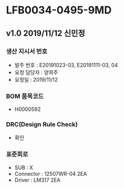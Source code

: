 # LFB0034-0495-9MD

## v1.0 2019/11/12 신민정

### 생산 지시서 번호
* 발주 번호 : E20191023-03, E20191111-03, 04
* 요청 담당자 : 양희주
* 요청일 : 2019/11/12

###  BOM 품목코드
* H0000592

### DRC(Design Rule Check)
* 확인

### 표준회로
* SUB : X
* Connector : 12507WR-04 2EA
* Driver : LM317 2EA
